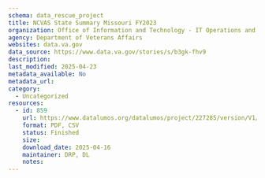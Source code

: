 ```yaml
---
schema: data_rescue_project 
title: NCVAS State Summary Missouri FY2023
organization: Office of Information and Technology - IT Operations and Services (ITOPS)
agency: Department of Veterans Affairs
websites: data.va.gov
data_source: https://www.data.va.gov/stories/s/b3gk-fhv9
description: 
last_modified: 2025-04-23
metadata_available: No
metadata_url: 
category:
  - Uncategorized
resources:
  - id: 859
    url: https://www.datalumos.org/datalumos/project/227285/version/V1/view
    format: PDF, CSV
    status: Finished
    size: 
    download_date: 2025-04-16
    maintainer: DRP, DL
    notes: 
---
```

